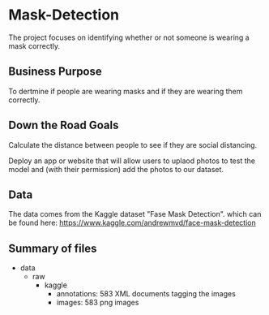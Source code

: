 # Mask-Detection
The project focuses on identifying whether or not someone is wearing a mask correctly.

## Business Purpose
To dertmine if people are wearing masks and if they are wearing them correctly.

## Down the Road Goals
Calculate the distance between people to see if they are social distancing.

Deploy an app or website that will allow users to uplaod photos to test the model and (with their permission) add the photos to our dataset.

## Data
The data comes from the Kaggle dataset "Fase Mask Detection". which can be found here: https://www.kaggle.com/andrewmvd/face-mask-detection

## Summary of files
- data
  - raw
    - kaggle
      - annotations: 583 XML documents tagging the images
      - images: 583 png images
